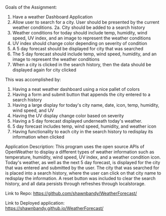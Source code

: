 Goals of the Assignment: 
1. Have a weather Dashboard Application 
2. Allow user to search for a city. User should be presented by the current weather conditions.
2a. City should be added to a search history 
3. Weather conditions for today should include temp, humidity, wind speed, UV index, and an image to represent the weather conditions
4. UV index should change color depending on severity of condition 
5. A 5 day forecast should be displayed for city that was searched 
6. The 5 day forecast should include temp, wind speed, humidity, and an image to represent the weather conditions
7. When a city is clicked in the search history, then the data should be displayed again for city clicked

This was accomplished by: 
1. Having a neat weather dashboard using a nice pallet of colors
2. Having a form and submit button that appends the city entered to a search history 
3. Having a large display for today's city name, date, icon, temp, humidity, wind speed, and UV
4. Having the UV display change color based on severity 
5. Having a 5 day forecast displayed underneath today's weather. 
6. 5 day forecast includes temp, wind speed, humidity, and weather icon
7. Having functionality to each city in the search history to redisplay its information when clicked

Application Description: This program uses the open source APIs of OpenWeather to display a different types of weather information such as temperature, humidity, wind speed, UV index, and a weather condition icon. Today's weather, as well as the next 5 day forecast, is displayed for the city that was entered and submitted by the user. The city that was searched for is placed into a search history, where the user can click on that city name to redisplay the information. A reset button was included to clear the search history, and all data persists through refreshes through localstorage. 

Link to Repo: https://github.com/shawnbandy/WeatherForecast/

Link to Deployed application: https://shawnbandy.github.io/WeatherForecast/
